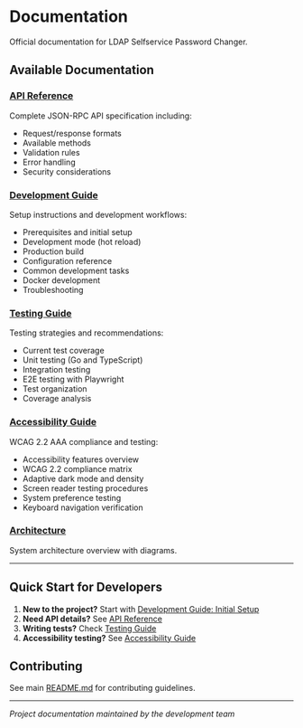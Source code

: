 # Documentation

Official documentation for LDAP Selfservice Password Changer.

## Available Documentation

### [API Reference](api-reference.md)

Complete JSON-RPC API specification including:

- Request/response formats
- Available methods
- Validation rules
- Error handling
- Security considerations

### [Development Guide](development-guide.md)

Setup instructions and development workflows:

- Prerequisites and initial setup
- Development mode (hot reload)
- Production build
- Configuration reference
- Common development tasks
- Docker development
- Troubleshooting

### [Testing Guide](testing-guide.md)

Testing strategies and recommendations:

- Current test coverage
- Unit testing (Go and TypeScript)
- Integration testing
- E2E testing with Playwright
- Test organization
- Coverage analysis

### [Accessibility Guide](accessibility.md)

WCAG 2.2 AAA compliance and testing:

- Accessibility features overview
- WCAG 2.2 compliance matrix
- Adaptive dark mode and density
- Screen reader testing procedures
- System preference testing
- Keyboard navigation verification

### [Architecture](architecture.md)

System architecture overview with diagrams.

---

## Quick Start for Developers

1. **New to the project?** Start with [Development Guide: Initial Setup](development-guide.md#initial-setup)
2. **Need API details?** See [API Reference](api-reference.md)
3. **Writing tests?** Check [Testing Guide](testing-guide.md)
4. **Accessibility testing?** See [Accessibility Guide](accessibility.md)

## Contributing

See main [README.md](../README.md) for contributing guidelines.

---

_Project documentation maintained by the development team_

